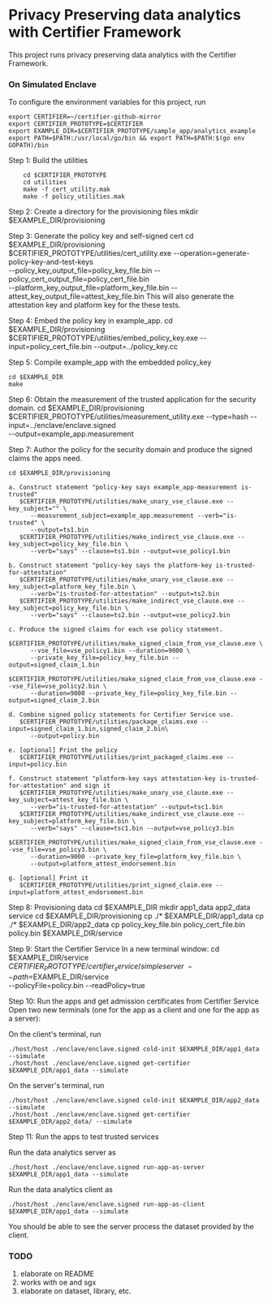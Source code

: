 
# Privacy Preserving data analytics with Certifier Framework 

This project runs privacy preserving data analytics with the Certifier Framework. 



### On Simulated Enclave 
To configure the environment variables for this project, run 
```
export CERTIFIER=~/certifier-github-mirror
export CERTIFIER_PROTOTYPE=$CERTIFIER
export EXAMPLE_DIR=$CERTIFIER_PROTOTYPE/sample_app/analytics_example
export PATH=$PATH:/usr/local/go/bin && export PATH=$PATH:$(go env GOPATH)/bin
```

Step 1: Build the utilities
```
    cd $CERTIFIER_PROTOTYPE
    cd utilities
    make -f cert_utility.mak
    make -f policy_utilities.mak
```

Step 2:  Create a directory for the provisioning files
    mkdir $EXAMPLE_DIR/provisioning


Step 3: Generate the policy key and self-signed cert
    cd $EXAMPLE_DIR/provisioning
    $CERTIFIER_PROTOTYPE/utilities/cert_utility.exe --operation=generate-policy-key-and-test-keys \
    --policy_key_output_file=policy_key_file.bin --policy_cert_output_file=policy_cert_file.bin \
    --platform_key_output_file=platform_key_file.bin --attest_key_output_file=attest_key_file.bin
This will also generate the attestation key and platform key for the these tests.

Step 4: Embed the policy key in example_app.
    cd $EXAMPLE_DIR/provisioning
    $CERTIFIER_PROTOTYPE/utilities/embed_policy_key.exe --input=policy_cert_file.bin --output=../policy_key.cc


Step 5: Compile example_app with the embedded policy_key

    cd $EXAMPLE_DIR
    make


Step 6: Obtain the measurement of the trusted application for the security domain.
    cd $EXAMPLE_DIR/provisioning
    $CERTIFIER_PROTOTYPE/utilities/measurement_utility.exe --type=hash --input=../enclave/enclave.signed \
      --output=example_app.measurement

Step 7: Author the policy for the security domain and produce the signed claims the apps need.

    cd $EXAMPLE_DIR/provisioning

    a. Construct statement "policy-key says example_app-measurement is-trusted"
       $CERTIFIER_PROTOTYPE/utilities/make_unary_vse_clause.exe --key_subject="" \
          --measurement_subject=example_app.measurement --verb="is-trusted" \
          --output=ts1.bin
       $CERTIFIER_PROTOTYPE/utilities/make_indirect_vse_clause.exe --key_subject=policy_key_file.bin \
          --verb="says" --clause=ts1.bin --output=vse_policy1.bin

    b. Construct statement "policy-key says the platform-key is-trusted-for-attestation"
       $CERTIFIER_PROTOTYPE/utilities/make_unary_vse_clause.exe --key_subject=platform_key_file.bin \
          --verb="is-trusted-for-attestation" --output=ts2.bin
       $CERTIFIER_PROTOTYPE/utilities/make_indirect_vse_clause.exe --key_subject=policy_key_file.bin \
          --verb="says" --clause=ts2.bin --output=vse_policy2.bin

    c. Produce the signed claims for each vse policy statement.
       $CERTIFIER_PROTOTYPE/utilities/make_signed_claim_from_vse_clause.exe \
          --vse_file=vse_policy1.bin --duration=9000 \
          --private_key_file=policy_key_file.bin --output=signed_claim_1.bin
       $CERTIFIER_PROTOTYPE/utilities/make_signed_claim_from_vse_clause.exe --vse_file=vse_policy2.bin \
          --duration=9000 --private_key_file=policy_key_file.bin --output=signed_claim_2.bin

    d. Combine signed policy statements for Certifier Service use.
       $CERTIFIER_PROTOTYPE/utilities/package_claims.exe --input=signed_claim_1.bin,signed_claim_2.bin\
          --output=policy.bin

    e. [optional] Print the policy
       $CERTIFIER_PROTOTYPE/utilities/print_packaged_claims.exe --input=policy.bin

    f. Construct statement "platform-key says attestation-key is-trusted-for-attestation" and sign it
       $CERTIFIER_PROTOTYPE/utilities/make_unary_vse_clause.exe --key_subject=attest_key_file.bin \
          --verb="is-trusted-for-attestation" --output=tsc1.bin
       $CERTIFIER_PROTOTYPE/utilities/make_indirect_vse_clause.exe --key_subject=platform_key_file.bin \
          --verb="says" --clause=tsc1.bin --output=vse_policy3.bin
       $CERTIFIER_PROTOTYPE/utilities/make_signed_claim_from_vse_clause.exe --vse_file=vse_policy3.bin \
          --duration=9000 --private_key_file=platform_key_file.bin \
          --output=platform_attest_endorsement.bin

    g. [optional] Print it
       $CERTIFIER_PROTOTYPE/utilities/print_signed_claim.exe --input=platform_attest_endorsement.bin


Step 8: Provisioning data 
    cd $EXAMPLE_DIR
    mkdir app1_data app2_data service
    cd $EXAMPLE_DIR/provisioning
    cp ./* $EXAMPLE_DIR/app1_data
    cp ./* $EXAMPLE_DIR/app2_data
    cp policy_key_file.bin policy_cert_file.bin policy.bin $EXAMPLE_DIR/service

Step 9: Start the Certifier Service
  In a new terminal window:
    cd $EXAMPLE_DIR/service
    $CERTIFIER_PROTOTYPE/certifier_service/simpleserver \
      --path=$EXAMPLE_DIR/service \
      --policyFile=policy.bin --readPolicy=true

Step 10:  Run the apps and get admission certificates from Certifier Service
  Open two new terminals (one for the app as a client and one for the app as a server):

On the client's terminal, run 
```
./host/host ./enclave/enclave.signed cold-init $EXAMPLE_DIR/app1_data --simulate
./host/host ./enclave/enclave.signed get-certifier $EXAMPLE_DIR/app1_data --simulate
```

On the server's terminal, run 
```
./host/host ./enclave/enclave.signed cold-init $EXAMPLE_DIR/app2_data --simulate
./host/host ./enclave/enclave.signed get-certifier $EXAMPLE_DIR/app2_data/ --simulate
```

Step 11:  Run the apps to test trusted services

Run the data analytics server as 
```
./host/host ./enclave/enclave.signed run-app-as-server $EXAMPLE_DIR/app1_data --simulate
```
Run the data analytics client as 
```
./host/host ./enclave/enclave.signed run-app-as-client $EXAMPLE_DIR/app1_data --simulate
```
You should be able to see the server process the dataset provided by the client. 


### TODO
1. elaborate on README
2. works with oe and sgx 
3. elaborate on dataset, library, etc. 